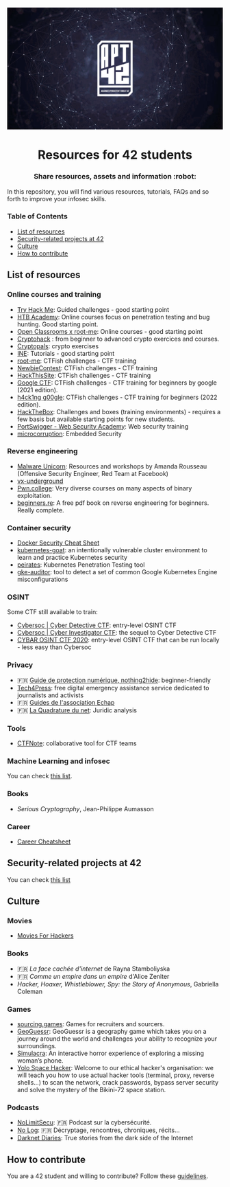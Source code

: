 <p align="center">
  <img src="assets/apt42_banner.png" alt="APT42 logo" />
</p>

<h1 align="center">
  Resources for 42 students
</h1>
<h3 align="center">
  Share resources, assets and information :robot:
</h3>

In this repository, you will find various resources, tutorials, FAQs and so forth to improve your infosec skills.

### Table of Contents

- [List of resources](#list-of-resources)
- [Security-related projects at 42](#security-related-projects-at-42)
- [Culture](#culture)
- [How to contribute](#how-to-contribute)

## List of resources

### Online courses and training
- [Try Hack Me](https://tryhackme.com/): Guided challenges - good starting point
- [HTB Academy](https://academy.hackthebox.eu/): Online courses focus on penetration testing and bug hunting. Good starting point.
- [Open Classrooms x root-me](https://blog.openclassrooms.com/2022/08/24/cybersecurite-offensive-sexercer-avec-root-me-et-openclassrooms/): Online courses - good starting point
- [Cryptohack](https://cryptohack.org/) : from beginner to advanced crypto exercices and courses.
- [Cryptopals](https://cryptopals.com/): crypto exercises
- [INE](https://my.ine.com/): Tutorials - good starting point
- [root-me](https://www.root-me.org/): CTFish challenges - CTF training
- [NewbieContest](https://www.newbiecontest.org/): CTFish challenges - CTF training
- [HackThisSite](https://www.hackthissite.org/): CTFish challenges - CTF training
- [Google CTF](https://capturetheflag.withgoogle.com/): CTFish challenges - CTF training for beginners by google (2021 edition).
- [h4ck1ng g00gle](https://h4ck1ng.google/): CTFish challenges - CTF training for beginners (2022 edition).
- [HackTheBox](https://www.hackthebox.eu/): Challenges and boxes (training environments) - requires a few basis but available starting points for new students.
- [PortSwigger - Web Security Academy](https://portswigger.net/web-security): Web security training
- [microcorruption](https://microcorruption.com/login): Embedded Security
### Reverse engineering
- [Malware Unicorn](https://malwareunicorn.org/): Resources and workshops by Amanda Rousseau (Offensive Security Engineer, Red Team at Facebook)
- [vx-underground](https://vx-underground.org/)
- [Pwn.college](https://pwn.college/): Very diverse courses on many aspects of binary exploitation.
- [beginners.re](https://beginners.re/): A free pdf book on reverse engineering for beginners. Really complete.

### Container security

- [Docker Security Cheat Sheet](https://cheatsheetseries.owasp.org/cheatsheets/Docker_Security_Cheat_Sheet.html)
- [kubernetes-goat](https://github.com/madhuakula/kubernetes-goat): an intentionally vulnerable cluster environment to learn and practice Kubernetes security
- [peirates](https://github.com/inguardians/peirates): Kubernetes Penetration Testing tool
- [gke-auditor](https://github.com/google/gke-auditor): tool to detect a set of common Google Kubernetes Engine misconfigurations

### OSINT

Some CTF still available to train:

- [Cybersoc | Cyber Detective CTF](https://ctf.cybersoc.wales/): entry-level OSINT CTF
- [Cybersoc | Cyber Investigator CTF](https://investigator.cybersoc.wales/): the sequel to Cyber Detective CTF
- [CYBAR OSINT CTF 2020](https://github.com/cybar-party/cybar-osint-ctf-2020): entry-level OSINT CTF that can be run locally - less easy than Cybersoc

### Privacy

- :fr: [Guide de protection numérique, nothing2hide](https://nothing2hide.org/fr/guide-de-protection-numerique/): beginner-friendly
- [Tech4Press](https://tech4press.org/en/): free digital emergency assistance service dedicated to journalists and activists
- :fr: [Guides de l'association Echap](https://echap.eu.org/ressources/)
- :fr: [La Quadrature du net](https://www.laquadrature.net/): Juridic analysis

### Tools

- [CTFNote](https://github.com/TFNS/CTFNote): collaborative tool for CTF teams

### Machine Learning and infosec

You can check [this list](ml_for_infosec.md).

### Books

- *Serious Cryptography*, Jean-Philippe Aumasson

### Career

- [Career Cheatsheet](https://trailofbits.github.io/ctf/intro/careers.html)

## Security-related projects at 42

You can check [this list](projects_at_42.md)

## Culture

### Movies

- [Movies For Hackers](https://github.com/k4m4/movies-for-hackers)

### Books

- :fr: *La face cachée d'internet* de Rayna Stamboliyska
- :fr: *Comme un empire dans un empire* d'Alice Zeniter
- *Hacker, Hoaxer, Whistleblower, Spy: the Story of Anonymous*, Gabriella Coleman

### Games

- [sourcing.games](https://sourcing.games/): Games for recruiters and sourcers.
- [GeoGuessr](https://www.geoguessr.com/): GeoGuessr is a geography game which takes you on a journey around the world and challenges your ability to recognize your surroundings.
- [Simulacra](https://store.steampowered.com/app/712730/SIMULACRA/): An interactive horror experience of exploring a missing woman’s phone.
- [Yolo Space Hacker](https://store.steampowered.com/app/1341450/Yolo_Space_Hacker/): Welcome to our ethical hacker's organisation: we will teach you how to use actual hacker tools (terminal, proxy, reverse shells...) to scan the network, crack passwords, bypass server security and solve the mystery of the Bikini-72 space station.

### Podcasts

- [NoLimitSecu](https://www.nolimitsecu.fr/): :fr: Podcast sur la cybersécurité.
- [No Log](https://shows.acast.com/no-log): :fr: Décryptage, rencontres, chroniques, récits...
- [Darknet Diaries](https://darknetdiaries.com/): True stories from the dark side of the Internet


## How to contribute

You are a 42 student and willing to contribute? Follow these [guidelines](CONTRIBUTING.md).

